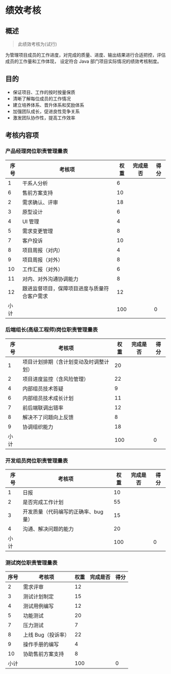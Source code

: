 # 绩效考核

## 概述

> 此绩效考核为(试行)

为管理项目成员的工作进度，对完成的质量、进度、输出结果进行合适把控，评估成员的工作量和工作体现，
设定符合 Java 部门项目实际情况的绩效考核制度。

## 目的

- 保证项目、工作的按时按量保质
- 清晰了解每位成员的工作情况
- 建立培养体系、晋升体系和奖励体系
- 加强团队成长，促进良性竞争关系
- 激发团队协作性，提高工作效率

## 考核内容项

### 产品经理岗位职责管理量表

| 序号 | 考核项                                       | 权重 | 完成是否 | 得分 |
| ---- | -------------------------------------------- | ---- | -------- | ---- |
| 1    | 干系人分析                                   | 6    |          |      |
| 6    | 售前方案支持                                 | 10   |          |      |
| 2    | 需求确认、评审                               | 18   |          |      |
| 3    | 原型设计                                     | 6    |          |      |
| 4    | UI 管理                                      | 4    |          |      |
| 5    | 需求变更管理                                 | 8    |          |      |
| 7    | 客户投诉                                     | 10   |          |      |
| 8    | 项目周报（对内）                             | 4    |          |      |
| 9    | 项目周报（对外）                             | 8    |          |      |
| 10   | 工作汇报（对外）                             | 6    |          |      |
| 11   | 对内、对外沟通协调能力                       | 8    |          |      |
| 12   | 跟进监督项目，保障项目进度与质量符合客户需求 | 12   |          |      |
| 小计 |                                              | 100  |          | 0    |

### 后端组长(高级工程师)岗位职责管理量表

| 序号 | 考核项                                 | 权重 | 完成是否 | 得分 |
| ---- | -------------------------------------- | ---- | -------- | ---- |
| 1    | 项目计划排期（含计划变动及时调整计划） | 20   |          |      |
| 2    | 项目进度监控（含风险管理）             | 22   |          |      |
| 4    | 内部组员技术答疑                       | 9    |          |      |
| 6    | 内部组员技术成长计划                   | 11   |          |      |
| 7    | 前后端联调出错率                       | 12   |          |      |
| 8    | 解决不了问题向上反馈                   | 8    |          |      |
| 9    | 协调组织能力                           | 18   |          |      |
| 小计 |                                        | 100  |          | 0    |

### 开发组员岗位职责管理量表

| 序号 | 考核项                               | 权重 | 完成是否 | 得分 |
| ---- | ------------------------------------ | ---- | -------- | ---- |
| 1    | 日报                                 | 10   |          |      |
| 2    | 是否完成工作计划                     | 55   |          |      |
| 3    | 开发质量（代码编写的正确率、bug 量） | 15   |          |      |
| 4    | 沟通、解决问题的能力                 | 20   |          |      |
| 小计 |                                      | 100  |          | 0    |

### 测试岗位职责管理量表

| 序号 | 考核项             | 权重 | 完成是否 | 得分 |
| ---- | ------------------ | ---- | -------- | ---- |
| 2    | 需求评审           | 12   |          |      |
| 3    | 测试计划制定       | 15   |          |      |
| 4    | 测试用例编写       | 12   |          |      |
| 5    | 功能测试           | 20   |          |      |
| 7    | 压力测试           | 7    |          |      |
| 8    | 上线 Bug（投诉率） | 22   |          |      |
| 9    | 操作手册的编写     | 4    |          |      |
| 10   | 协助售前方案支持   | 8    |          |      |
| 小计 |                    | 100  |          | 0    |
